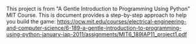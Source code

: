 This project is from "A Gentle Introduction to Programming Using Python" MIT Course. This is
document provides a step-by-step approach to help you build the game: https://ocw.mit.edu/courses/electrical-engineering-and-computer-science/6-189-a-gentle-introduction-to-programming-using-python-january-iap-2011/assignments/MIT6_189IAP11_project1.pdf
